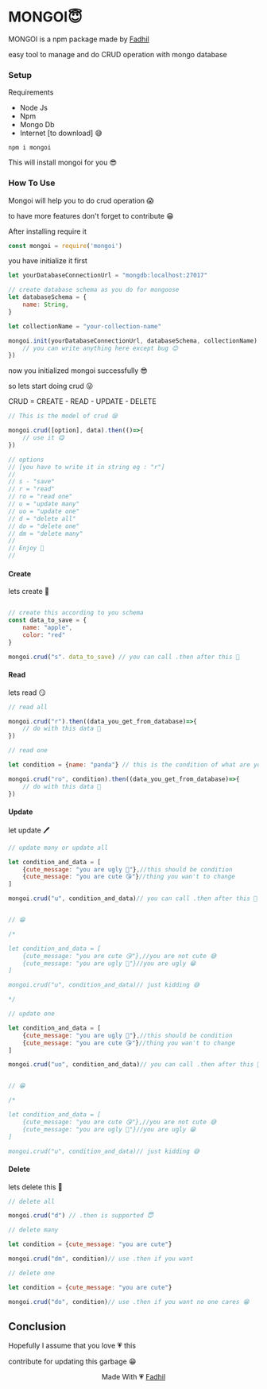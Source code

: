 # MONGOI😇

MONGOI is a npm package made by <a href="https://fadhilsaheer.github.io">Fadhil</a>

easy tool to manage and do CRUD operation with mongo database



### Setup

<p>
    Requirements
</p>

<ul>
    <li>Node Js</li>
    <li>Npm</li>
    <li>Mongo Db</li>
    <li>Internet [to download] 😅</li>
</ul>

```
npm i mongoi
```

<p>
    This will install mongoi for you 😎
</p>



### How To Use

Mongoi will help you to do crud operation 😱

to have more features don't forget to contribute 😁 



After installing require it

```javascript
const mongoi = require('mongoi')
```

you have initialize it first

```javascript
let yourDatabaseConnectionUrl = "mongdb:localhost:27017"

// create database schema as you do for mongoose
let databaseSchema = {
    name: String,
}

let collectionName = "your-collection-name"

mongoi.init(yourDatabaseConnectionUrl, databaseSchema, collectionName).then(()=>{
    // you can write anything here except bug 😊
})
```

now you initialized mongoi successfully 😎

so lets start doing crud 😜



CRUD = CREATE - READ - UPDATE - DELETE

```javascript
// This is the model of crud 😪

mongoi.crud([option], data).then(()=>{
    // use it 😋
})

// options
// [you have to write it in string eg : "r"]
//
// s - "save"
// r = "read"
// ro = "read one"
// u = "update many"
// uo = "update one"
// d = "delete all"
// do = "delete one"
// dm = "delete many"
// 
// Enjoy 🤗
//
```



#### Create

lets create 👻

```javascript

// create this according to you schema
const data_to_save = {
    name: "apple",
    color: "red"
}

mongoi.crud("s". data_to_save) // you can call .then after this 🥱
```

#### Read

lets read 😏

```javascript
// read all

mongoi.crud("r").then((data_you_get_from_database)=>{
    // do with this data 🐼
})
```

```javascript
// read one

let condition = {name: "panda"} // this is the condition of what are you looking for

mongoi.crud("ro", condition).then((data_you_get_from_database)=>{
    // do with this data 🐧
})

```

#### Update

let update 🖊

```javascript
// update many or update all

let condition_and_data = [
    {cute_message: "you are ugly 🤮"},//this should be condition
    {cute_message: "you are cute 😘"}//thing you wan't to change
]

mongoi.crud("u", condition_and_data)// you can call .then after this 🥱 i don't care 😏


// 😁

/*

let condition_and_data = [
    {cute_message: "you are cute 😘"},//you are not cute 😅
    {cute_message: "you are ugly 🤮"}//you are ugly 😁
]

mongoi.crud("u", condition_and_data)// just kidding 😅

*/
```

```javascript
// update one

let condition_and_data = [
    {cute_message: "you are ugly 🤮"},//this should be condition
    {cute_message: "you are cute 😘"}//thing you wan't to change
]

mongoi.crud("uo", condition_and_data)// you can call .then after this 🥱 i don't care 😏


// 😁

/*

let condition_and_data = [
    {cute_message: "you are cute 😘"},//you are not cute 😅
    {cute_message: "you are ugly 🤮"}//you are ugly 😁
]

mongoi.crud("u", condition_and_data)// just kidding 😅
```

#### Delete

lets delete this 🧺

```javascript
// delete all

mongoi.crud("d") // .then is supported 😇
```

```javascript
// delete many

let condition = {cute_message: "you are cute"}

mongoi.crud("dm", condition)// use .then if you want
```

```javascript
// delete one

let condition = {cute_message: "you are cute"}

mongoi.crud("do", condition)// use .then if you want no one cares 😁
```



## Conclusion

Hopefully I assume that you love 💗 this

contribute for updating this garbage 😁 



<center>
    <p>
        Made With 💗 <a href="https://fadhilsaheer.github.io/">Fadhil</a>
    </p>
</center>